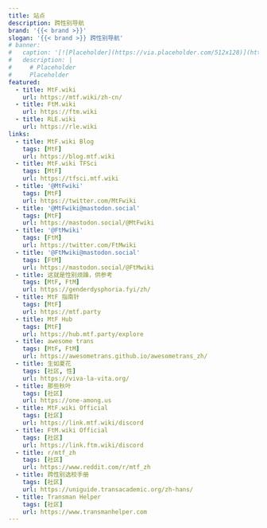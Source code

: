 ```yaml
---
title: 站点
description: 跨性别导航
brand: '{{< brand >}}'
slogan: '{{< brand >}} 跨性别导航'
# banner:
#   caption: '[![Placeholder](https://via.placeholder.com/512x128)](https://example.com)'
#   description: |
#     # Placeholder
#     Placeholder
featured:
  - title: MtF.wiki
    url: https://mtf.wiki/zh-cn/
  - title: FtM.wiki
    url: https://ftm.wiki
  - title: RLE.wiki
    url: https://rle.wiki
links:
  - title: MtF.wiki Blog
    tags: [MtF]
    url: https://blog.mtf.wiki
  - title: MtF.wiki TFSci
    tags: [MtF]
    url: https://tfsci.mtf.wiki
  - title: '@MtFwiki'
    tags: [MtF]
    url: https://twitter.com/MtFwiki
  - title: '@MtFwiki@mastodon.social'
    tags: [MtF]
    url: https://mastodon.social/@MtFwiki
  - title: '@FtMwiki'
    tags: [FtM]
    url: https://twitter.com/FtMwiki
  - title: '@FtMwiki@mastodon.social'
    tags: [FtM]
    url: https://mastodon.social/@FtMwiki
  - title: 这就是性别烦躁，供参考
    tags: [MtF, FtM]
    url: https://genderdysphoria.fyi/zh/
  - title: MtF 指南针
    tags: [MtF]
    url: https://mtf.party
  - title: MtF Hub
    tags: [MtF]
    url: https://hub.mtf.party/explore
  - title: awesome trans
    tags: [MtF, FtM]
    url: https://awesometrans.github.io/awesometrans_zh/
  - title: 生如夏花
    tags: [社区, 性]
    url: https://viva-la-vita.org/
  - title: 那些秋叶
    tags: [社区]
    url: https://one-among.us
  - title: MtF.wiki Official
    tags: [社区]
    url: https://link.mtf.wiki/discord
  - title: FtM.wiki Official
    tags: [社区]
    url: https://link.ftm.wiki/discord
  - title: r/mtf_zh
    tags: [社区]
    url: https://www.reddit.com/r/mtf_zh
  - title: 跨性别选校手册
    tags: [社区]
    url: https://uniguide.transacademic.org/zh-hans/
  - title: Transman Helper
    tags: [社区]
    url: https://www.transmanhelper.com
---
```

